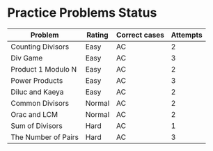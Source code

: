 # Practice Problems Status
Problem|Rating|Correct cases|Attempts
-|-|-|-
Counting Divisors|Easy|AC|2
Div Game|Easy|AC|3
Product 1 Modulo N|Easy|AC|2
Power Products|Easy|AC|3
Diluc and Kaeya|Easy|AC|2
Common Divisors|Normal|AC|2
Orac and LCM|Normal|AC|2
Sum of Divisors|Hard|AC|1
The Number of Pairs|Hard|AC|3